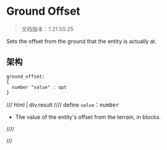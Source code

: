 # Ground Offset

> 文档版本：1.21.50.25

Sets the offset from the ground that the entity is actually at.

## 架构

```mcschema
ground_offset:
{
  number "value" : opt
}

```

/// html | div.result
//// define
`value`：<samp>number</samp>

- The value of the entity's offset from the terrain, in blocks.


////


///

